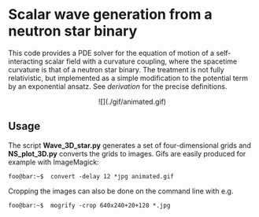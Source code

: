 # Scalar wave generation from a neutron star binary
This code provides a PDE solver for the equation of motion of a self-interacting
 scalar field with a curvature coupling, where the spacetime curvature is that
 of a neutron star binary. The treatment is not fully relativistic, but
 implemented as a simple modification to the potential term by an exponential
 ansatz. See *derivation* for the precise definitions.
 <p align="center">
![](./gif/animated.gif)
</p>

## Usage
The script **Wave_3D_star.py** generates a set of four-dimensional grids
and **NS_plot_3D.py** converts the grids to images. Gifs are easily produced for
example with ImageMagick:

```console
foo@bar:~$  convert -delay 12 *jpg animated.gif
```
Cropping the images can also be done on the command line with e.g.
```console
foo@bar:~$  mogrify -crop 640x240+20+120 *.jpg
```
